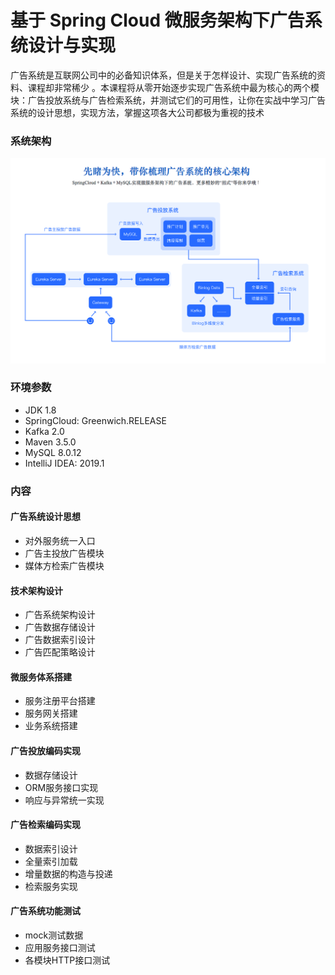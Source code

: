 # 基于 Spring Cloud 微服务架构下广告系统设计与实现

广告系统是互联网公司中的必备知识体系，但是关于怎样设计、实现广告系统的资料、课程却非常稀少 。本课程将从零开始逐步实现广告系统中最为核心的两个模块：广告投放系统与广告检索系统，并测试它们的可用性，让你在实战中学习广告系统的设计思想，实现方法，掌握这项各大公司都极为重视的技术

### 系统架构

![ScreenShot](ScreenShot1.png)

### 环境参数

- JDK 1.8 
- SpringCloud: Greenwich.RELEASE 
- Kafka 2.0 
- Maven 3.5.0 
- MySQL 8.0.12 
- IntelliJ IDEA: 2019.1

### 内容

#### 广告系统设计思想

- 对外服务统一入口 
- 广告主投放广告模块 
- 媒体方检索广告模块

#### 技术架构设计

- 广告系统架构设计 
- 广告数据存储设计 
- 广告数据索引设计 
- 广告匹配策略设计

#### 微服务体系搭建

- 服务注册平台搭建 
- 服务网关搭建 
- 业务系统搭建

#### 广告投放编码实现

- 数据存储设计 
- ORM服务接口实现 
- 响应与异常统一实现

#### 广告检索编码实现

- 数据索引设计 
- 全量索引加载 
- 增量数据的构造与投递 
- 检索服务实现

#### 广告系统功能测试

- mock测试数据 
- 应用服务接口测试 
- 各模块HTTP接口测试

